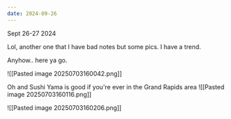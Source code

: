 ```yaml
---
date: 2024-09-26
---
```


Sept 26-27 2024

Lol, another one that I have bad notes but some pics.
I have a trend.

Anyhow.. here ya go.


![[Pasted image 20250703160042.png]]


Oh and Sushi Yama is good if you're ever in the Grand Rapids area
![[Pasted image 20250703160116.png]]

![[Pasted image 20250703160206.png]]

